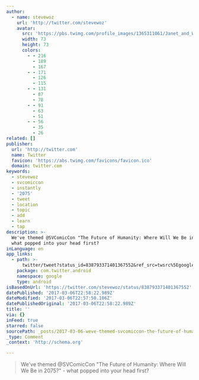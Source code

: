 ```yaml
---
author:
  - name: stevewoz
    url: 'http://twitter.com/stevewoz'
    avatar:
      src: 'https://pbs.twimg.com/profile_images/1365311061/Janet_and_Woz_bigger.jpg'
      width: 73
      height: 73
      colors:
        - - 216
          - 189
          - 167
        - - 171
          - 126
          - 115
        - - 131
          - 87
          - 78
        - - 91
          - 63
          - 51
        - - 56
          - 35
          - 26
related: []
publisher:
  url: 'http://twitter.com'
  name: Twitter
  favicon: 'https://abs.twimg.com/favicons/favicon.ico'
  domain: twitter.com
keywords:
  - stevewoz
  - svcomiccon
  - instantly
  - '2075'
  - tweet
  - location
  - topic
  - add
  - learn
  - tap
description: >-
  We've themed @SVComicCon "The Future of Humanity: Where Will We Be in 2075?" -
  what popped into your head first?
inLanguage: en
app_links:
  - path: >-
      twitter/tweet?status_id=838793371401367552&ref_src=twsrc%5Egoogle%7Ctwcamp%5Eandroidseo%7Ctwgr%5Estatus%7Ctwterm%5E838793371401367552
    package: com.twitter.android
    namespace: google
    type: android
isBasedOnUrl: 'https://twitter.com/stevewoz/status/838793371401367552'
datePublished: '2017-03-06T22:58:22.989Z'
dateModified: '2017-03-06T22:57:50.106Z'
datePublishedOriginal: '2017-03-06T22:58:22.989Z'
title: ''
via: {}
inFeed: true
starred: false
sourcePath: _posts/2017-03-06-weve-themed-svcomiccon-the-future-of-humanity-where-will.md
_type: Comment
_context: 'http://schema.org'

---
```

> We've themed @SVComicCon "The Future of Humanity: Where Will We Be in 2075?" - what popped into your head first?